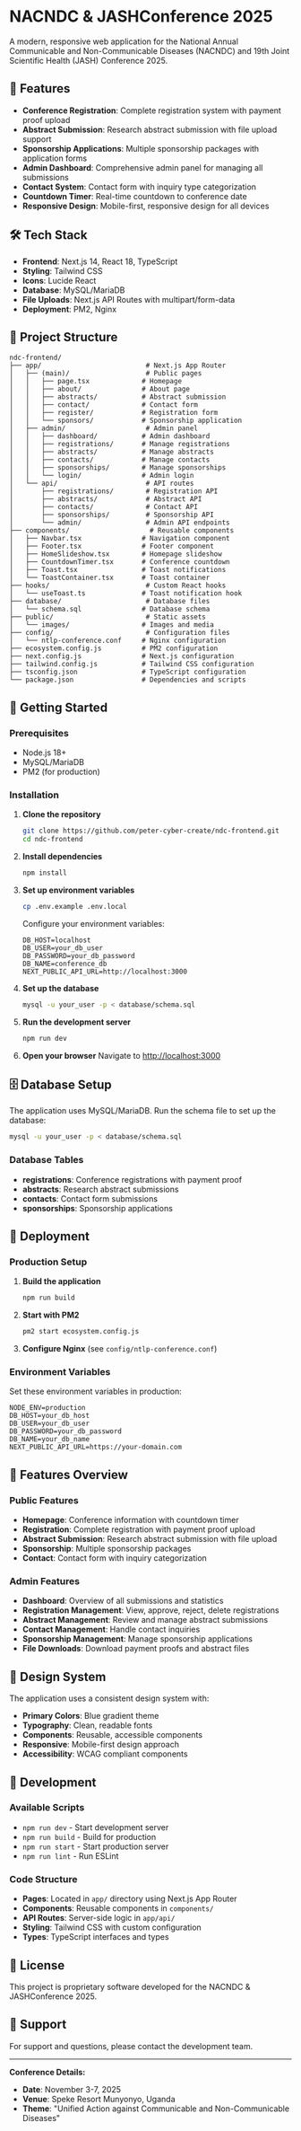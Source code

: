 # NACNDC & JASHConference 2025

A modern, responsive web application for the National Annual Communicable and Non-Communicable Diseases (NACNDC) and 19th Joint Scientific Health (JASH) Conference 2025.

## 🚀 Features

- **Conference Registration**: Complete registration system with payment proof upload
- **Abstract Submission**: Research abstract submission with file upload support
- **Sponsorship Applications**: Multiple sponsorship packages with application forms
- **Admin Dashboard**: Comprehensive admin panel for managing all submissions
- **Contact System**: Contact form with inquiry type categorization
- **Countdown Timer**: Real-time countdown to conference date
- **Responsive Design**: Mobile-first, responsive design for all devices

## 🛠️ Tech Stack

- **Frontend**: Next.js 14, React 18, TypeScript
- **Styling**: Tailwind CSS
- **Icons**: Lucide React
- **Database**: MySQL/MariaDB
- **File Uploads**: Next.js API Routes with multipart/form-data
- **Deployment**: PM2, Nginx

## 📁 Project Structure

```
ndc-frontend/
├── app/                          # Next.js App Router
│   ├── (main)/                   # Public pages
│   │   ├── page.tsx             # Homepage
│   │   ├── about/               # About page
│   │   ├── abstracts/           # Abstract submission
│   │   ├── contact/             # Contact form
│   │   ├── register/            # Registration form
│   │   └── sponsors/            # Sponsorship application
│   ├── admin/                    # Admin panel
│   │   ├── dashboard/           # Admin dashboard
│   │   ├── registrations/       # Manage registrations
│   │   ├── abstracts/           # Manage abstracts
│   │   ├── contacts/            # Manage contacts
│   │   ├── sponsorships/        # Manage sponsorships
│   │   └── login/               # Admin login
│   └── api/                      # API routes
│       ├── registrations/        # Registration API
│       ├── abstracts/            # Abstract API
│       ├── contacts/             # Contact API
│       ├── sponsorships/         # Sponsorship API
│       └── admin/                # Admin API endpoints
├── components/                    # Reusable components
│   ├── Navbar.tsx               # Navigation component
│   ├── Footer.tsx               # Footer component
│   ├── HomeSlideshow.tsx        # Homepage slideshow
│   ├── CountdownTimer.tsx       # Conference countdown
│   ├── Toast.tsx                # Toast notifications
│   └── ToastContainer.tsx       # Toast container
├── hooks/                        # Custom React hooks
│   └── useToast.ts              # Toast notification hook
├── database/                     # Database files
│   └── schema.sql               # Database schema
├── public/                       # Static assets
│   └── images/                  # Images and media
├── config/                       # Configuration files
│   └── ntlp-conference.conf     # Nginx configuration
├── ecosystem.config.js          # PM2 configuration
├── next.config.js               # Next.js configuration
├── tailwind.config.js           # Tailwind CSS configuration
├── tsconfig.json                # TypeScript configuration
└── package.json                 # Dependencies and scripts
```

## 🚀 Getting Started

### Prerequisites

- Node.js 18+ 
- MySQL/MariaDB
- PM2 (for production)

### Installation

1. **Clone the repository**
   ```bash
   git clone https://github.com/peter-cyber-create/ndc-frontend.git
   cd ndc-frontend
   ```

2. **Install dependencies**
   ```bash
   npm install
   ```

3. **Set up environment variables**
   ```bash
   cp .env.example .env.local
   ```
   
   Configure your environment variables:
   ```env
   DB_HOST=localhost
   DB_USER=your_db_user
   DB_PASSWORD=your_db_password
   DB_NAME=conference_db
   NEXT_PUBLIC_API_URL=http://localhost:3000
   ```

4. **Set up the database**
   ```bash
   mysql -u your_user -p < database/schema.sql
   ```

5. **Run the development server**
   ```bash
   npm run dev
   ```

6. **Open your browser**
   Navigate to [http://localhost:3000](http://localhost:3000)

## 🗄️ Database Setup

The application uses MySQL/MariaDB. Run the schema file to set up the database:

```bash
mysql -u your_user -p < database/schema.sql
```

### Database Tables

- **registrations**: Conference registrations with payment proof
- **abstracts**: Research abstract submissions
- **contacts**: Contact form submissions
- **sponsorships**: Sponsorship applications

## 🚀 Deployment

### Production Setup

1. **Build the application**
   ```bash
   npm run build
   ```

2. **Start with PM2**
   ```bash
   pm2 start ecosystem.config.js
   ```

3. **Configure Nginx** (see `config/ntlp-conference.conf`)

### Environment Variables

Set these environment variables in production:

```env
NODE_ENV=production
DB_HOST=your_db_host
DB_USER=your_db_user
DB_PASSWORD=your_db_password
DB_NAME=your_db_name
NEXT_PUBLIC_API_URL=https://your-domain.com
```

## 📱 Features Overview

### Public Features
- **Homepage**: Conference information with countdown timer
- **Registration**: Complete registration with payment proof upload
- **Abstract Submission**: Research abstract submission with file upload
- **Sponsorship**: Multiple sponsorship packages
- **Contact**: Contact form with inquiry categorization

### Admin Features
- **Dashboard**: Overview of all submissions and statistics
- **Registration Management**: View, approve, reject, delete registrations
- **Abstract Management**: Review and manage abstract submissions
- **Contact Management**: Handle contact inquiries
- **Sponsorship Management**: Manage sponsorship applications
- **File Downloads**: Download payment proofs and abstract files

## 🎨 Design System

The application uses a consistent design system with:
- **Primary Colors**: Blue gradient theme
- **Typography**: Clean, readable fonts
- **Components**: Reusable, accessible components
- **Responsive**: Mobile-first design approach
- **Accessibility**: WCAG compliant components

## 🔧 Development

### Available Scripts

- `npm run dev` - Start development server
- `npm run build` - Build for production
- `npm run start` - Start production server
- `npm run lint` - Run ESLint

### Code Structure

- **Pages**: Located in `app/` directory using Next.js App Router
- **Components**: Reusable components in `components/`
- **API Routes**: Server-side logic in `app/api/`
- **Styling**: Tailwind CSS with custom configuration
- **Types**: TypeScript interfaces and types

## 📄 License

This project is proprietary software developed for the NACNDC & JASHConference 2025.

## 🤝 Support

For support and questions, please contact the development team.

---

**Conference Details:**
- **Date**: November 3-7, 2025
- **Venue**: Speke Resort Munyonyo, Uganda
- **Theme**: "Unified Action against Communicable and Non-Communicable Diseases"